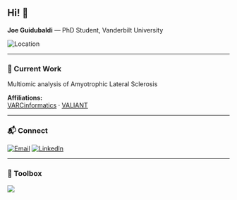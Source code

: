 ## Hi! 👋  
**Joe Guidubaldi** — PhD Student, Vanderbilt University

![Location](https://img.shields.io/badge/Nashville,%20TN-6a8d73?style=flat&logo=map-pin&logoColor=ffffff)

---

### 🔬 Current Work
Multiomic analysis of Amyotrophic Lateral Sclerosis

**Affiliations:**  
[VARCinformatics](https://github.com/VARCinformatics/) · [VALIANT](https://www.vanderbilt.edu/valiant/)

---

### 📬 Connect
[![Email](https://img.shields.io/badge/Email-joseph.l.guidubaldi@vanderbilt.edu-cfa5b0?style=flat&logo=gmail&logoColor=ffffff)](mailto:joseph.l.guidubaldi@vanderbilt.edu)
[![LinkedIn](https://img.shields.io/badge/LinkedIn-Profile-cfa5b0?style=flat&logo=linkedin&logoColor=ffffff)](https://www.linkedin.com/in/joseph-guidubaldi-6804ba15b/)

---

### 🧰 Toolbox
<img src="https://skillicons.dev/icons?i=python,git,github,linux,vscode&theme=light&perline=8" />
